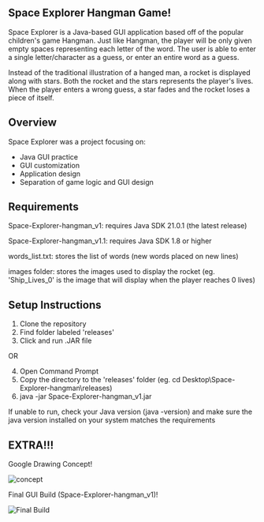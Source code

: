 ## Space Explorer Hangman Game!
Space Explorer is a Java-based GUI application based off of the popular children's game Hangman. Just like Hangman, the player will be only given empty spaces representing each letter of the word. The user is able to enter a single letter/character as a guess, or enter an entire word as a guess. 

Instead of the traditional illustration of a hanged man, a rocket is displayed along with stars. Both the rocket and the stars represents the player's lives. When the player enters a wrong guess, a star fades and the rocket loses a piece of itself.

## Overview
Space Explorer was a project focusing on:
- Java GUI practice
- GUI customization
- Application design
- Separation of game logic and GUI design

## Requirements
Space-Explorer-hangman_v1: requires Java SDK 21.0.1 (the latest release)

Space-Explorer-hangman_v1.1: requires Java SDK 1.8 or higher


words_list.txt: stores the list of words (new words placed on new lines)

images folder: stores the images used to display the rocket (eg. 'Ship_Lives_0' is the image that will display when the player reaches 0 lives)

## Setup Instructions
1. Clone the repository
2. Find folder labeled 'releases'
3. Click and run .JAR file

OR

4. Open Command Prompt
5. Copy the directory to the 'releases' folder (eg. cd Desktop\Space-Explorer-hangman\releases)
6. java -jar Space-Explorer-hangman_v1.jar

If unable to run, check your Java version (java -version) and make sure the java version installed on your system matches the requirements

## EXTRA!!!
Google Drawing Concept!

![concept](https://github.com/MarkieSalzwedel/Space-Explorer-hangman/assets/119880237/cea832dc-1a5d-4400-a9b4-3c5b7a599963)


Final GUI Build (Space-Explorer-hangman_v1)!

![Final Build](https://github.com/MarkieSalzwedel/Space-Explorer-hangman/assets/119880237/ea947cde-9a69-4175-97b9-fcec5edab994)

